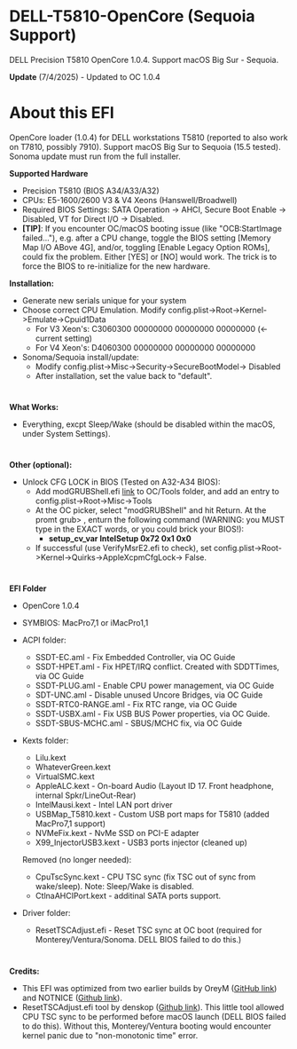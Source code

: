 # DELL-T5810-OpenCore (Sequoia Support)
 DELL Precision T5810 OpenCore 1.0.4. 
 Support macOS Big Sur - Sequoia.

**Update** (7/4/2025) - Updated to OC 1.0.4 

# About this EFI

OpenCore loader (1.0.4) for DELL workstations T5810 (reported to also work on T7810, possibly 7910). Support macOS Big Sur to Sequoia (15.5 tested). Sonoma update must run from the full installer.

**Supported Hardware**

- Precision T5810 (BIOS A34/A33/A32)
- CPUs: E5-1600/2600 V3 & V4 Xeons (Hanswell/Broadwell)
- Required BIOS Settings: SATA Operation -> AHCI, Secure Boot Enable -> Disabled, VT for Direct I/O -> Disabled.
- **[TIP]**: If you encounter OC/macOS booting issue (like "OCB:StartImage failed..."), e.g. after a CPU change, toggle the BIOS setting [Memory Map I/O ABove 4G], and/or, toggling [Enable Legacy Option ROMs], could fix the problem. Either [YES] or [NO] would work. The trick is to force the BIOS to re-initialize for the new hardware.

**Installation:**

- Generate new serials unique for your system
- Choose correct CPU Emulation. Modify config.plist->Root->Kernel->Emulate->Cpuid1Data
	- For V3 Xeon's: C3060300 00000000 00000000 00000000 (<- current setting)
	- For V4 Xeon's: D4060300 00000000 00000000 00000000
- Sonoma/Sequoia install/update: 
	- Modify config.plist->Misc->Security->SecureBootModel-> Disabled
	- After installation, set the value back to "default".

#

**What Works:**

- Everything, excpt Sleep/Wake (should be disabled within the macOS, under System Settings).

#

**Other (optional):**

- Unlock CFG LOCK in BIOS (Tested on A32-A34 BIOS):
  	- Add modGRUBShell.efi [link](https://github.com/datasone/grub-mod-setup_var) to OC/Tools folder, and add an entry to config.plist->Root->Misc->Tools
  	- At the OC picker, select "modGRUBShell" and hit Return. At the promt grub> , enturn the following command (WARNING: you MUST type in the EXACT words, or you could brick your BIOS!):
  		- **setup_cv_var IntelSetup 0x72 0x1 0x0**
  	- If successful (use VerifyMsrE2.efi to check), set config.plist->Root->Kernel->Quirks->AppleXcpmCfgLock-> False.
#

**EFI Folder**

- OpenCore 1.0.4
- SYMBIOS: MacPro7,1 or iMacPro1,1

- ACPI folder:
	- SSDT-EC.aml - Fix Embedded Controller, via OC Guide
	- SSDT-HPET.aml - Fix HPET/IRQ conflict. Created with SDDTTimes, via OC Guide
	- SSDT-PLUG.aml - Enable CPU power management, via OC Guide
	- SDT-UNC.aml - Disable unused Uncore Bridges, via OC Guide
	- SSDT-RTC0-RANGE.aml - Fix RTC range, via OC Guide
	- SSDT-USBX.aml - Fix USB BUS Power properties, via OC Guide.
	- SSDT-SBUS-MCHC.aml - SBUS/MCHC fix, via OC Guide
	
- Kexts folder:
	- Lilu.kext
	- WhateverGreen.kext
	- VirtualSMC.kext
	- AppleALC.kext - On-board Audio (Layout ID 17. Front headphone, internal Spkr/LineOut-Rear)
	- IntelMausi.kext - Intel LAN port driver
	- USBMap_T5810.kext - Custom USB port maps for T5810	(added MacPro7,1 support)
	- NVMeFix.kext - NvMe SSD on PCI-E adapter
	- X99_InjectorUSB3.kext - USB3 ports injector	(cleaned up)

   	Removed (no longer needed):
	- CpuTscSync.kext - CPU TSC sync (fix TSC out of sync from wake/sleep). Note: Sleep/Wake is disabled.
	- CtlnaAHCIPort.kext - additinal SATA ports support.

- Driver folder:
	- ResetTSCAdjust.efi - Reset TSC sync at OC boot (required for Monterey/Ventura/Sonoma. DELL BIOS failed to do this.)

#

**Credits:**

- This EFI was optimized from two earlier builds by OreyM ([GitHub link](https://github.com/OreyM/Hackintosh-Dell-T5810-Xeon-E5-26xx-V3-OpenCore-PowerMac-G5)) and NOTNICE ([Github link](https://github.com/NOTNlCE/Dell-Precision-T5810-OpenCore)). 
- ResetTSCAdjust.efi tool by denskop ([Github link](https://github.com/denskop/VoodooTSCSync/issues/1#issuecomment-629837192)). This little tool allowed CPU TSC sync to be performed before macOS launch (DELL BIOS failed to do this). Without this, Monterey/Ventura booting would encounter kernel panic due to "non-monotonic time" error.

